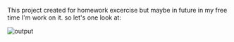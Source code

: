 This project created for homework excercise but maybe in future in my free time I'm work on it. so let's one look at:

![output](https://user-images.githubusercontent.com/103545728/184139552-91c971d8-91f0-45ac-8785-62b12b0cf4d5.png)
